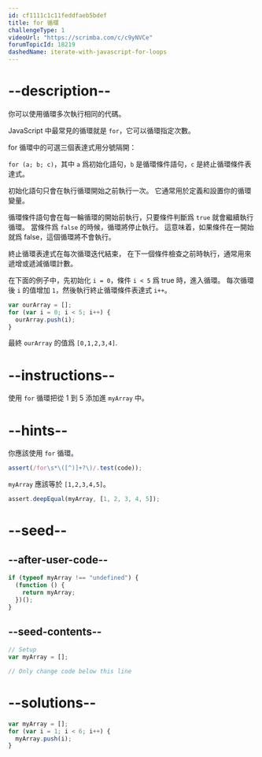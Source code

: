 ```yaml
---
id: cf1111c1c11feddfaeb5bdef
title: for 循環
challengeType: 1
videoUrl: "https://scrimba.com/c/c9yNVCe"
forumTopicId: 18219
dashedName: iterate-with-javascript-for-loops
---
```


# --description--

你可以使用循環多次執行相同的代碼。

JavaScript 中最常見的循環就是 `for`，它可以循環指定次數。

for 循環中的可選三個表達式用分號隔開：

`for (a; b; c)`，其中 `a` 爲初始化語句，`b` 是循環條件語句，`c` 是終止循環條件表達式。

初始化語句只會在執行循環開始之前執行一次。 它通常用於定義和設置你的循環變量。

循環條件語句會在每一輪循環的開始前執行，只要條件判斷爲 `true` 就會繼續執行循環。 當條件爲 `false` 的時候，循環將停止執行。 這意味着，如果條件在一開始就爲 false，這個循環將不會執行。

終止循環表達式在每次循環迭代結束， 在下一個條件檢查之前時執行，通常用來遞增或遞減循環計數。

在下面的例子中，先初始化 `i = 0`，條件 `i < 5` 爲 true 時，進入循環。 每次循環後 `i` 的值增加 `1`，然後執行終止循環條件表達式 `i++`。

```js
var ourArray = [];
for (var i = 0; i < 5; i++) {
  ourArray.push(i);
}
```

最終 `ourArray` 的值爲 `[0,1,2,3,4]`.

# --instructions--

使用 `for` 循環把從 1 到 5 添加進 `myArray` 中。

# --hints--

你應該使用 `for` 循環。

```js
assert(/for\s*\([^)]+?\)/.test(code));
```

`myArray` 應該等於 `[1,2,3,4,5]`。

```js
assert.deepEqual(myArray, [1, 2, 3, 4, 5]);
```

# --seed--

## --after-user-code--

```js
if (typeof myArray !== "undefined") {
  (function () {
    return myArray;
  })();
}
```

## --seed-contents--

```js
// Setup
var myArray = [];

// Only change code below this line
```

# --solutions--

```js
var myArray = [];
for (var i = 1; i < 6; i++) {
  myArray.push(i);
}
```
